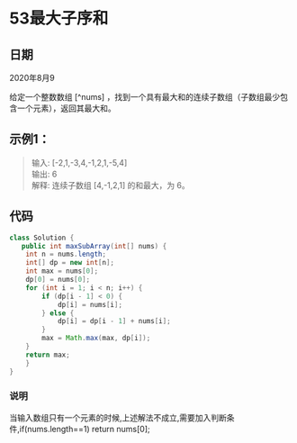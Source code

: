 # 53最大子序和

## 日期
2020年8月9

给定一个整数数组 [^nums] ，找到一个具有最大和的连续子数组（子数组最少包含一个元素），返回其最大和。

## 示例1：
>输入: [-2,1,-3,4,-1,2,1,-5,4]  
输出: 6  
解释: 连续子数组 [4,-1,2,1] 的和最大，为 6。  

## 代码
```java
class Solution {
   public int maxSubArray(int[] nums) {
    int n = nums.length;
    int[] dp = new int[n];
    int max = nums[0];
    dp[0] = nums[0];
    for (int i = 1; i < n; i++) {
        if (dp[i - 1] < 0) {
            dp[i] = nums[i];
        } else {
            dp[i] = dp[i - 1] + nums[i];
        }
        max = Math.max(max, dp[i]);
    }
    return max;
    }
}
```

### 说明
当输入数组只有一个元素的时候,上述解法不成立,需要加入判断条件,if(nums.length==1) return nums[0];

